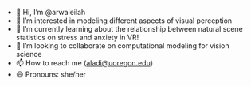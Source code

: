 - 👋 Hi, I’m @arwaleilah
- 👀 I’m interested in modeling different aspects of visual perception
- 🌱 I’m currently learning about the relationship between natural scene statistics on stress and anxiety in VR!
- 💞️ I’m looking to collaborate on computational modeling for vision science
- 📫 How to reach me (aladi@uoregon.edu)
- 😄 Pronouns: she/her

<!---
arwaleilah/arwaleilah is a ✨ special ✨ repository because its `README.md` (this file) appears on your GitHub profile.
You can click the Preview link to take a look at your changes.
--->

